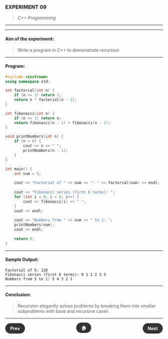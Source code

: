 ### **EXPERIMENT 09**
> *C++ Programming*

---
---

#### **Aim of the experiment:**
> Write a program in C++ to demonstrate recursion

---

#### **Program:**
```cpp
#include <iostream>
using namespace std;

int factorial(int n) {
    if (n <= 1) return 1;
    return n * factorial(n - 1);
}

int fibonacci(int n) {
    if (n <= 1) return n;
    return fibonacci(n - 1) + fibonacci(n - 2);
}

void printNumbers(int n) {
    if (n > 0) {
        cout << n << " ";
        printNumbers(n - 1);
    }
}

int main() {
    int num = 5;
    
    cout << "Factorial of " << num << ": " << factorial(num) << endl;
    
    cout << "Fibonacci series (first 6 terms): ";
    for (int i = 0; i < 6; i++) {
        cout << fibonacci(i) << " ";
    }
    cout << endl;
    
    cout << "Numbers from " << num << " to 1: ";
    printNumbers(num);
    cout << endl;
    
    return 0;
}
```

---

#### **Sample Output:**
```
Factorial of 5: 120
Fibonacci series (first 6 terms): 0 1 1 2 3 5 
Numbers from 5 to 1: 5 4 3 2 1 
```

---

#### **Conclusion:**
> Recursion elegantly solves problems by breaking them into smaller subproblems with base and recursive cases

---

<div style="display: flex; justify-content: space-between; align-items: center; margin: 20px 0;">
  <div style="text-align: left;">
    <a href="8.html" style="background: #333; color: white; padding: 8px 16px; border-radius: 20px; text-decoration: none; font-weight: bold;">Prev</a>
  </div>
  <div style="text-align: center;">
    <a href="../" style="background: #333; color: white; padding: 8px 16px; border-radius: 20px; text-decoration: none; font-weight: bold;">🏠</a>
  </div>
  <div style="text-align: right;">
    <a href="10.html" style="background: #333; color: white; padding: 8px 16px; border-radius: 20px; text-decoration: none; font-weight: bold;">Next</a>
  </div>
</div>